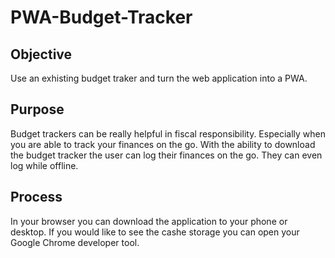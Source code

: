 # PWA-Budget-Tracker

## Objective

Use an exhisting budget traker and turn the web application into a PWA.

## Purpose 

Budget trackers can be really helpful in fiscal responsibility. Especially when you are able to track your finances on the go. With the ability to download the budget tracker the user can log their finances on the go. They can even log while offline. 

## Process

In your browser you can download the application to your phone or desktop. If you would like to see the cashe storage you can open your Google Chrome developer tool. 
